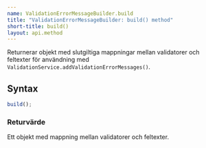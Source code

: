 ```yaml
---
name: ValidationErrorMessageBuilder.build
title: "ValidationErrorMessageBuilder: build() method"
short-title: build()
layout: api.method
---
```


Returnerar objekt med slutgiltiga mappningar mellan validatorer och feltexter för användning med `ValidationService.addValidationErrorMessages()`.

## Syntax

```ts nocompile nolint
build();
```

### Returvärde

Ett objekt med mappning mellan validatorer och feltexter.
